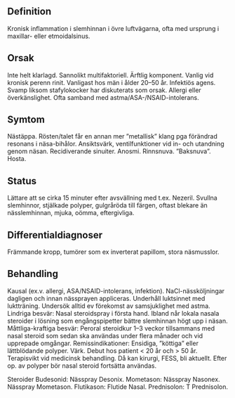 ## Definition

Kronisk inflammation i slemhinnan i övre luftvägarna, ofta med ursprung i maxillar- eller etmoidalsinus.

## Orsak

Inte helt klarlagd. Sannolikt multifaktoriell. Ärftlig komponent. Vanlig vid kronisk perenn rinit. Vanligast hos män i ålder 20–50 år. Infektiös agens. Svamp liksom stafylokocker har diskuterats som orsak. Allergi eller överkänslighet. Ofta samband med astma/ASA-/NSAID-intolerans.

## Symtom

Nästäppa. Rösten/talet får en annan mer ”metallisk” klang pga förändrad resonans i näsa-bihålor. Ansiktsvärk, ventilfunktioner vid in- och utandning genom näsan. Recidiverande sinuiter. Anosmi. Rinnsnuva. ”Baksnuva”. Hosta.

## Status

Lättare att se cirka 15 minuter efter avsvällning med t.ex. Nezeril. Svullna slemhinnor, stjälkade polyper, gulgråröda till färgen, oftast blekare än nässlemhinnan, mjuka, oömma, eftergivliga.

## Differentialdiagnoser

Främmande kropp, tumörer som ex inverterat papillom, stora näsmusslor.

## Behandling

Kausal (ex.v. allergi, ASA/NSAID-intolerans, infektion). NaCl-nässköljningar dagligen och innan nässprayen appliceras. Underhåll luktsinnet med luktträning. Undersök alltid ev förekomst av samsjuklighet med astma.
Lindriga besvär: Nasal steroidspray i första hand. Ibland når lokala nasala steroider i lösning som engångspipetter bättre slemhinnan högt upp i näsan.
Måttliga-kraftiga besvär: Peroral steroidkur 1–3 veckor tillsammans med nasal steroid som sedan ska användas under flera månader och vid upprepade omgångar.
Remissindikationer: Ensidiga, ”köttiga” eller lättblödande polyper. Värk. Debut hos patient < 20 år och > 50 år. Terapisvikt vid medicinsk behandling. Då kan kirurgi, FESS, bli aktuellt. Efter op. av polyper bör nasal steroid fortsätta användas.


Steroider
Budesonid: Nässpray Desonix.
Mometason: Nässpray Nasonex. Nässpray Mometason.
Flutikason: Flutide Nasal.
Prednisolon: T Prednisolon.

